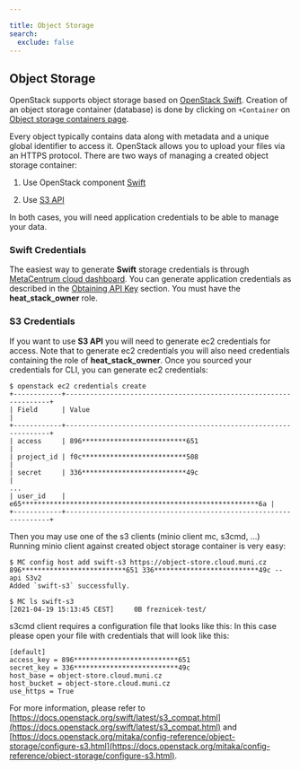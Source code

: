 ```yaml
---

title: Object Storage
search:
  exclude: false
---
```


## Object Storage

OpenStack supports object storage based on [OpenStack Swift](https://docs.openstack.org/swift/latest/api/object_api_v1_overview.html). Creation of an object storage container (database) is done by clicking on `+Container` on [Object storage containers page](https://dashboard.cloud.muni.cz/project/containers).

Every object typically contains data along with metadata and a unique global identifier to access it. OpenStack allows you to upload your files via an HTTPS protocol. There are two ways of managing a created object storage container:

1. Use OpenStack component [Swift](https://docs.openstack.org/swift/train/admin/index.html)

2. Use [S3 API](https://docs.aws.amazon.com/AmazonS3/latest/userguide/Welcome.html)

In both cases, you will need application credentials to be able to manage your data.

### Swift Credentials

The easiest way to generate **Swift** storage credentials is through [MetaCentrum cloud dashboard](https://dashboard.cloud.muni.cz). You can generate application credentials as described in the [Obtaining API Key](../how-to-guides/obtaining-api-key.md) section.
You must have the **heat_stack_owner** role.

### S3 Credentials

If you want to use **S3 API** you will need to generate ec2 credentials for access. Note that to generate ec2 credentials you will also need credentials containing the role of **heat_stack_owner**. Once you sourced your credentials for CLI, you can generate ec2 credentials:

```
$ openstack ec2 credentials create          
+------------+------------------------------------------------------------------+
| Field      | Value                                                            |
+------------+------------------------------------------------------------------+
| access     | 896**************************651                                 |
| project_id | f0c**************************508                                 |
| secret     | 336**************************49c                                 |
...
| user_id    | e65***********************************************************6a |
+------------+------------------------------------------------------------------+
```

Then you may use one of the s3 clients (minio client mc, s3cmd, ...)
Running minio client against created object storage container is very easy:

```
$ MC config host add swift-s3 https://object-store.cloud.muni.cz  896**************************651 336**************************49c --api S3v2
Added `swift-s3` successfully.

$ MC ls swift-s3
[2021-04-19 15:13:45 CEST]     0B freznicek-test/
```

s3cmd client requires a configuration file that looks like this:
In this case please open your file with credentials that will look like this:

```
[default]
access_key = 896**************************651
secret_key = 336**************************49c
host_base = object-store.cloud.muni.cz
host_bucket = object-store.cloud.muni.cz
use_https = True
```

For more information, please refer to [https://docs.openstack.org/swift/latest/s3_compat.html](https://docs.openstack.org/swift/latest/s3_compat.html) and [https://docs.openstack.org/mitaka/config-reference/object-storage/configure-s3.html](https://docs.openstack.org/mitaka/config-reference/object-storage/configure-s3.html).
